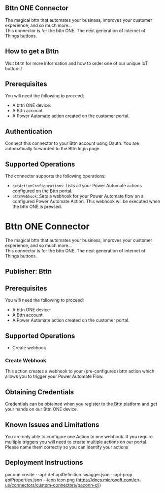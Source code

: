 ## Bttn ONE Connector
The magical bttn that automates your business, improves your customer experience, and so much more…   
This connector is for the bttn ONE. The next generation of Internet of Things buttons.

## How to get a Bttn
Visit bt.tn for more information and how to order one of our unique IoT buttons!

## Prerequisites
You will need the following to proceed:
* A bttn ONE device.
* A Bttn account.
* A Power Automate action created on the customer portal.

## Authentication 
Connect this connector to your Bttn account using Oauth. You are automatically forwarded to the Bttn login page.

## Supported Operations
The connector supports the following operations:
* `getActionConfigurations`: Lists all your Power Automate actions configured on the Bttn portal.
* `bttnWebhook`: Sets a webhook for your Power Automate flow on a configured Power Automate Action. This webhook wil be executed when the bttn ONE is pressed.

# Bttn ONE Connector
The magical bttn that automates your business, improves your customer experience, and so much more…   
This connector is for the bttn ONE. The next generation of Internet of Things buttons.

## Publisher: Bttn

## Prerequisites
You will need the following to proceed:
* A bttn ONE device.
* A Bttn account.
* A Power Automate action created on the customer portal.
 
## Supported Operations
* Create webhook

###  Create Webhook
This action creates a webhook to your (pre-configured) bttn action which allows you to trigger your Power Automate Flow.

## Obtaining Credentials
Credentials can be obtained when you register to the Bttn platform and get your hands on our Bttn ONE device.

## Known Issues and Limitations
You are only able to configure one Action to one webhook. If you require multiple triggers you will need to create multiple actions on our portal.
Please name them correctly so you can identify your actions

## Deployment Instructions
paconn create --api-def apiDefinition.swagger.json --api-prop apiProperties.json --icon icon.png
(https://docs.microsoft.com/en-us/connectors/custom-connectors/paconn-cli)
